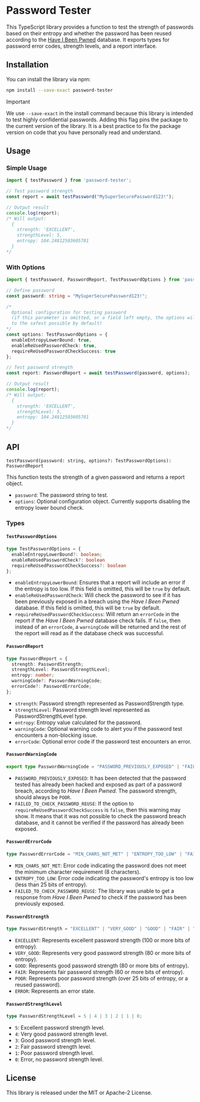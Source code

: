# Password Tester

This TypeScript library provides a function to test the strength of passwords based on their entropy and whether the password has been reused according to the [Have I Been Pwned](https://haveibeenpwned.com/) database. It exports types for password error codes, strength levels, and a report interface.

## Installation

You can install the library via npm:

```bash
npm install --save-exact password-tester
```

> [!IMPORTANT]
> We use `--save-exact` in the install command because this library is intended to test highly confidential passwords. Adding this flag pins the package to the current version of the library. It is a best practice to fix the package version on code that you have personally read and understand.

## Usage

### Simple Usage

```typescript
import { testPassword } from 'password-tester';

// Test password strength
const report = await testPassword("MySuperSecurePassword123!");

// Output result
console.log(report);
/* Will output:
  {
    strength: 'EXCELLENT',
    strengthLevel: 5,
    entropy: 104.24812503605781
  }
*/
```

### With Options

```typescript
import { testPassword, PasswordReport, TestPasswordOptions } from 'password-tester';

// Define password
const password: string = "MySuperSecurePassword123!";

/*
  Optional configuration for testing password
  (if this parameter is omitted, or a field left empty, the options will be set
  to the safest possible by default)
*/
const options: TestPasswordOptions = {
  enableEntropyLowerBound: true,
  enableReUsedPasswordCheck: true,
  requireReUsedPasswordCheckSuccess: true
};

// Test password strength
const report: PasswordReport = await testPassword(password, options);

// Output result
console.log(report);
/* Will output:
  {
    strength: 'EXCELLENT',
    strengthLevel: 5,
    entropy: 104.24812503605781
  }
*/
```

## API

`testPassword(password: string, options?: TestPasswordOptions): PasswordReport`

This function tests the strength of a given password and returns a report object.

- `password`: The password string to test.
- `options`: Optional configuration object. Currently supports disabling the entropy lower bound check.

### Types

#### `TestPasswordOptions`
```typescript
type TestPasswordOptions = {
  enableEntropyLowerBound?: boolean;
  enableReUsedPasswordCheck?: boolean
  requireReUsedPasswordCheckSuccess?: boolean
};
```
- `enableEntropyLowerBound`: Ensures that a report will include an error if the entropy is too low. If this field is omitted, this will be `true` by default.
- `enableReUsedPasswordCheck`: Will check the password to see if it has been previously exposed in a breach using the _Have I Been Pwned_ database. If this field is omitted, this will be `true` by default.
- `requireReUsedPasswordCheckSuccess`: Will return an `errorCode` in the report if the _Have I Been Pwned_ database check fails. If `false`, then instead of an `errorCode`, a `warningCode` will be returned and the rest of the report will read as if the database check was successful.

#### `PasswordReport`

```typescript
type PasswordReport = {
  strength: PasswordStrength;
  strengthLevel: PasswordStrengthLevel;
  entropy: number;
  warningCode?: PasswordWarningCode;
  errorCode?: PasswordErrorCode;
};
```

- `strength`: Password strength represented as PasswordStrength type.
- `strengthLevel`: Password strength level represented as PasswordStrengthLevel type.
- `entropy`: Entropy value calculated for the password.
- `warningCode`: Optional warning code to alert you if the password test encounters a non-blocking issue.
- `errorCode`: Optional error code if the password test encounters an error.

#### `PasswordWarningCode`

```typescript
export type PasswordWarningCode = "PASSWORD_PREVIOUSLY_EXPOSED" | "FAILED_TO_CHECK_PASSWORD_REUSE";
```
- `PASSWORD_PREVIOUSLY_EXPOSED`: It has been detected that the password tested has already been hacked and exposed as part of a password breach, according to _Have I Been Pwned_. The password strength, should always be `POOR`.
- `FAILED_TO_CHECK_PASSWORD_REUSE`: If the option to `requireReUsedPasswordCheckSuccess` is `false`, then this warning may show. It means that it was not possible to check the password breach database, and it cannot be verified if the password has already been exposed.

#### `PasswordErrorCode`

```typescript
type PasswordErrorCode = "MIN_CHARS_NOT_MET" | "ENTROPY_TOO_LOW" | "FAILED_TO_CHECK_PASSWORD_REUSE";
```
- `MIN_CHARS_NOT_MET`: Error code indicating the password does not meet the minimum character requirement (8 characters).
- `ENTROPY_TOO_LOW`: Error code indicating the password's entropy is too low (less than 25 bits of entropy).
- `FAILED_TO_CHECK_PASSWORD_REUSE`: The library was unable to get a response from _Have I Been Pwned_ to check if the password has been previously exposed.

#### `PasswordStrength`

```typescript
type PasswordStrength = "EXCELLENT" | "VERY_GOOD" | "GOOD" | "FAIR" | "POOR" | "ERROR";
```

- `EXCELLENT`: Represents excellent password strength (100 or more bits of entropy).
- `VERY_GOOD`: Represents very good password strength (80 or more bits of entropy).
- `GOOD`: Represents good password strength (80 or more bits of entropy).
- `FAIR`: Represents fair password strength (60 or more bits of entropy).
- `POOR`: Represents poor password strength (over 25 bits of entropy, or a reused password).
- `ERROR`: Represents an error state.

#### `PasswordStrengthLevel`

```typescript
type PasswordStrengthLevel = 5 | 4 | 3 | 2 | 1 | 0;
```
- `5`: Excellent password strength level.
- `4`: Very good password strength level.
- `3`: Good password strength level.
- `2`: Fair password strength level.
- `1`: Poor password strength level.
- `0`: Error, no password strength level.

## License

This library is released under the MIT or Apache-2 License.
